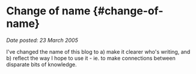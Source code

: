 # Change of name {#change-of-name}

_Date posted: 23 March 2005_

I've changed the name of this blog to a) make it clearer who's writing, and b) reflect the way I hope to use it - ie. to make connections between disparate bits of knowledge.